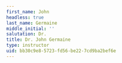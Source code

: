 ```yaml
---
first_name: John
headless: true
last_name: Germaine
middle_initial: ''
salutation: Dr.
title: Dr. John Germaine
type: instructor
uid: bb30c9e8-5723-fd56-be22-7cd9ba2bef6e
---
```

